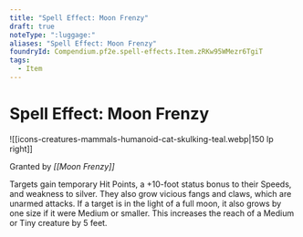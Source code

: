 ```yaml
---
title: "Spell Effect: Moon Frenzy"
draft: true
noteType: ":luggage:"
aliases: "Spell Effect: Moon Frenzy"
foundryId: Compendium.pf2e.spell-effects.Item.zRKw95WMezr6TgiT
tags:
  - Item
---
```


# Spell Effect: Moon Frenzy
![[icons-creatures-mammals-humanoid-cat-skulking-teal.webp|150 lp right]]

Granted by _[[Moon Frenzy]]_

Targets gain temporary Hit Points, a +10-foot status bonus to their Speeds, and weakness to silver. They also grow vicious fangs and claws, which are unarmed attacks. If a target is in the light of a full moon, it also grows by one size if it were Medium or smaller. This increases the reach of a Medium or Tiny creature by 5 feet.
